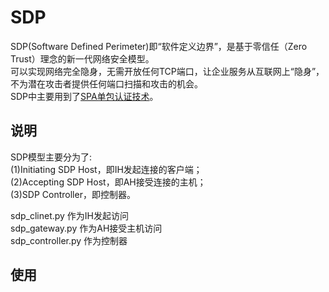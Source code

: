 # SDP
SDP(Software Defined Perimeter)即“软件定义边界”，是基于零信任（Zero Trust）理念的新一代网络安全模型。<br>
可以实现网络完全隐身，无需开放任何TCP端口，让企业服务从互联网上“隐身”，不为潜在攻击者提供任何端口扫描和攻击的机会。<br>
SDP中主要用到了[SPA单包认证技术](https://github.com/small-eight/spa)。<br>
## 说明
SDP模型主要分为了:<br>
(1)Initiating SDP Host，即IH发起连接的客户端；<br>
(2)Accepting SDP Host，即AH接受连接的主机；<br>
(3)SDP Controller，即控制器。<br>

sdp_clinet.py 作为IH发起访问<br>
sdp_gateway.py 作为AH接受主机访问<br>
sdp_controller.py 作为控制器<br>

## 使用
